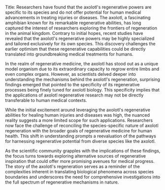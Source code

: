 Title: Researchers have found that the axolotl's regenerative powers are specific to its species and do not offer potential for human medical advancements in treating injuries or diseases.
The axolotl, a fascinating amphibian known for its remarkable regenerative abilities, has long captured the interest of researchers exploring the frontiers of regeneration in the animal kingdom. Contrary to initial hopes, recent studies have revealed that the axolotl's regenerative powers may be highly specialized and tailored exclusively for its own species. This discovery challenges the earlier optimism that these regenerative capabilities could be directly translated into groundbreaking medical treatments for humans.

In the realm of regenerative medicine, the axolotl has stood out as a unique model organism due to its extraordinary capacity to regrow entire limbs and even complex organs. However, as scientists delved deeper into understanding the mechanisms behind the axolotl's regeneration, surprising findings emerged that pointed to the specificity of its regenerative processes being finely tuned for axolotl biology. This specificity implies that the applications of axolotl regenerative research may not be directly transferable to human medical contexts.

While the initial excitement around leveraging the axolotl's regenerative abilities for healing human injuries and diseases was high, the nuanced reality suggests a more limited scope for such applications. Researchers now face the challenge of reconciling the species-specific nature of axolotl regeneration with the broader goals of regenerative medicine for human health. This shift in understanding prompts a reevaluation of the pathways for harnessing regenerative potential from diverse species like the axolotl.

As the scientific community grapples with the implications of these findings, the focus turns towards exploring alternative sources of regenerative inspiration that could offer more promising avenues for medical progress. The story of the axolotl's regeneration serves as a reminder of the complexities inherent in translating biological phenomena across species boundaries and underscores the need for comprehensive investigations into the full spectrum of regenerative mechanisms in nature.